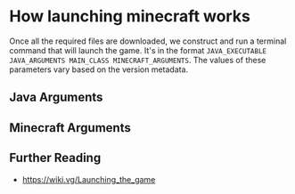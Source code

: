 # How launching minecraft works

Once all the required files are downloaded, we construct and run a terminal command that will launch the game. It's in the format `JAVA_EXECUTABLE JAVA_ARGUMENTS MAIN_CLASS MINECRAFT_ARGUMENTS`. The values of these parameters vary based on the version metadata. 

## Java Arguments

## Minecraft Arguments

## Further Reading

- https://wiki.vg/Launching_the_game
